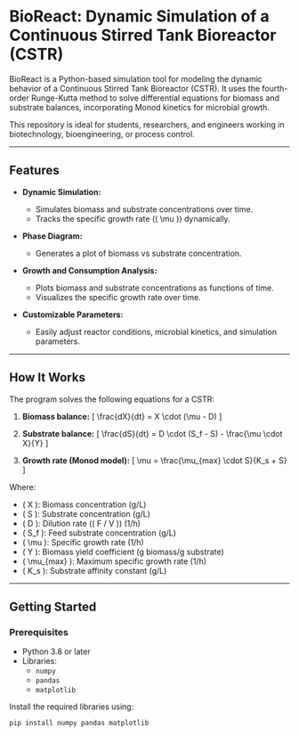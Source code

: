 # BioReact: Dynamic Simulation of a Continuous Stirred Tank Bioreactor (CSTR)

BioReact is a Python-based simulation tool for modeling the dynamic behavior of a Continuous Stirred Tank Bioreactor (CSTR). It uses the fourth-order Runge-Kutta method to solve differential equations for biomass and substrate balances, incorporating Monod kinetics for microbial growth.

This repository is ideal for students, researchers, and engineers working in biotechnology, bioengineering, or process control.

---

## Features

- **Dynamic Simulation:**
  - Simulates biomass and substrate concentrations over time.
  - Tracks the specific growth rate (\( \mu \)) dynamically.
  
- **Phase Diagram:**
  - Generates a plot of biomass vs substrate concentration.

- **Growth and Consumption Analysis:**
  - Plots biomass and substrate concentrations as functions of time.
  - Visualizes the specific growth rate over time.

- **Customizable Parameters:**
  - Easily adjust reactor conditions, microbial kinetics, and simulation parameters.

---

## How It Works

The program solves the following equations for a CSTR:

1. **Biomass balance:**
   \[
   \frac{dX}{dt} = X \cdot (\mu - D)
   \]

2. **Substrate balance:**
   \[
   \frac{dS}{dt} = D \cdot (S_f - S) - \frac{\mu \cdot X}{Y}
   \]

3. **Growth rate (Monod model):**
   \[
   \mu = \frac{\mu_{max} \cdot S}{K_s + S}
   \]

Where:
- \( X \): Biomass concentration (g/L)
- \( S \): Substrate concentration (g/L)
- \( D \): Dilution rate (\( F / V \)) (1/h)
- \( S_f \): Feed substrate concentration (g/L)
- \( \mu \): Specific growth rate (1/h)
- \( Y \): Biomass yield coefficient (g biomass/g substrate)
- \( \mu_{max} \): Maximum specific growth rate (1/h)
- \( K_s \): Substrate affinity constant (g/L)

---

## Getting Started

### Prerequisites

- Python 3.8 or later
- Libraries:
  - `numpy`
  - `pandas`
  - `matplotlib`

Install the required libraries using:
```bash
pip install numpy pandas matplotlib
